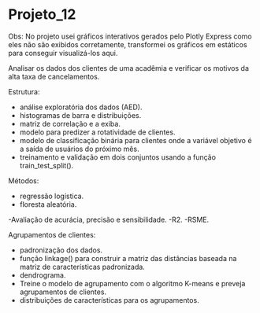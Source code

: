 # Projeto_12

Obs: No projeto usei gráficos interativos gerados pelo Plotly Express como eles não são exibidos corretamente, transformei os gráficos em estáticos para conseguir visualizá-los aqui.

Analisar os dados dos clientes de uma acadêmia e verificar os motivos da alta taxa de cancelamentos.

Estrutura:
- análise exploratória dos dados (AED).
- histogramas de barra e distribuições.
- matriz de correlação e a exiba.
- modelo para predizer a rotatividade de clientes.
- modelo de classificação binária para clientes onde a variável objetivo é a saída de usuários do próximo mês.
- treinamento e validação em dois conjuntos usando a função train_test_split().

Métodos:
- regressão logística.
- floresta aleatória.

-Avaliação de acurácia, precisão e sensibilidade.
-R2.
-RSME.

Agrupamentos de clientes:
- padronização dos dados.
- função linkage() para construir a matriz das distâncias baseada na matriz de características padronizada.
- dendrograma. 
- Treine o modelo de agrupamento com o algoritmo K-means e preveja agrupamentos de clientes. 
- distribuições de características para os agrupamentos. 

